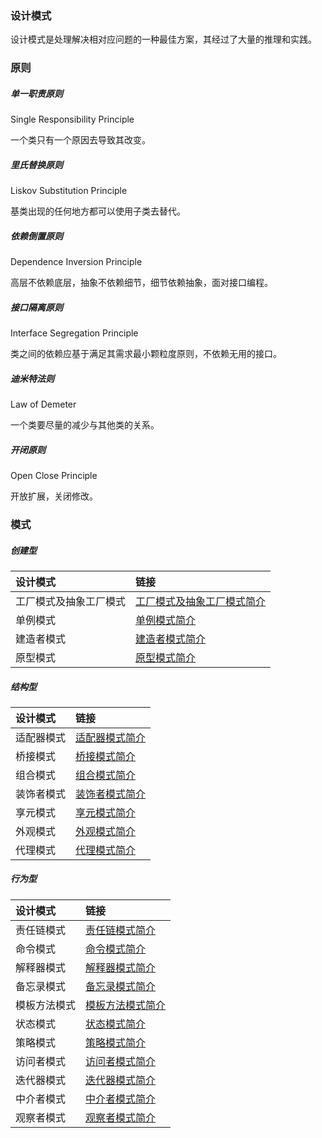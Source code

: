 ### 设计模式

设计模式是处理解决相对应问题的一种最佳方案，其经过了大量的推理和实践。

### 原则

##### 单一职责原则

Single Responsibility Principle

一个类只有一个原因去导致其改变。

##### 里氏替换原则

Liskov Substitution Principle

基类出现的任何地方都可以使用子类去替代。

##### 依赖倒置原则

Dependence Inversion Principle

高层不依赖底层，抽象不依赖细节，细节依赖抽象，面对接口编程。

##### 接口隔离原则

Interface Segregation Principle

类之间的依赖应基于满足其需求最小颗粒度原则，不依赖无用的接口。

##### 迪米特法则

Law of Demeter

一个类要尽量的减少与其他类的关系。

##### 开闭原则

Open Close Principle

开放扩展，关闭修改。

### 模式

##### 创建型

|设计模式|链接|
|:----|:----|
|工厂模式及抽象工厂模式|[工厂模式及抽象工厂模式简介](./设计模式/工厂模式及抽象工厂模式简介.md)|
|单例模式|[单例模式简介](./设计模式/单例模式简介.md)|
|建造者模式|[建造者模式简介](./设计模式/建造者模式简介.md)|
|原型模式|[原型模式简介](./设计模式/原型模式简介.md)|

##### 结构型

|设计模式|链接|
|:----|:----|
|适配器模式|[适配器模式简介](./设计模式/适配器模式简介.md)|
|桥接模式|[桥接模式简介](./设计模式/桥接模式简介.md)|
|组合模式|[组合模式简介](./设计模式/组合模式简介.md)|
|装饰者模式|[装饰者模式简介](./设计模式/装饰者模式简介.md)|
|享元模式|[享元模式简介](./设计模式/享元模式简介.md)|
|外观模式|[外观模式简介](./设计模式/外观模式简介.md)|
|代理模式|[代理模式简介](./设计模式/代理模式简介.md)|

##### 行为型

|设计模式|链接|
|:----|:----|
|责任链模式|[责任链模式简介](./设计模式/责任链模式简介.md)|
|命令模式|[命令模式简介](./设计模式/命令模式简介.md)|
|解释器模式|[解释器模式简介](./设计模式/解释器模式简介.md)|
|备忘录模式|[备忘录模式简介](./设计模式/备忘录模式简介.md)|
|模板方法模式|[模板方法模式简介](./设计模式/模板方法模式简介.md)|
|状态模式|[状态模式简介](./设计模式/状态模式简介.md)|
|策略模式|[策略模式简介](./设计模式/策略模式简介.md)|
|访问者模式|[访问者模式简介](./设计模式/访问者模式简介.md)|
|迭代器模式|[迭代器模式简介](./设计模式/迭代器模式简介.md)|
|中介者模式|[中介者模式简介](./设计模式/中介者模式简介.md)|
|观察者模式|[观察者模式简介](./设计模式/观察者模式简介.md)|